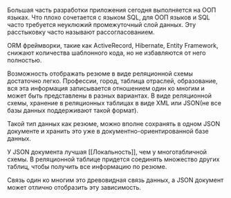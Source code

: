 Большая часть разработки приложения сегодня выполняется на ООП языках. Что плохо сочетается с языком SQL, для ООП языков и SQL часто требуется неуклюжий промежуточный слой данных. Эту расстыковку часто называют рассогласованием.

ORM фреймворки, такие как ActiveRecord, Hibernate, Entity Framework, снижают количества шаблонного кода, но не избавляются от него полностью.

Возможность отображать резюме в виде реляционной схемы достаточно легко. Профессии, город, таблица отраслей, образование, вся эта информация записывается отношением один ко многим и может быть представлены в разных вариантах. В виде реляционной схемы, хранение в реляционных таблицах в виде XML или JSON(не все базы данных поддерживают такой формат).

Такой тип данных как резюме, можно вполне сохранять в одном JSON документе и хранить это уже в документно-ориентированной базе данных.

У JSON документа лучшая [[Локальность]], чем у многотабличной схемы. В реляционной таблице придется соединять множество других таблиц, чтобы получить все информацию по резюме.

Связь один ко многим это древовидная связь данных, а JSON документ может отлично отобразить эту зависимость.
